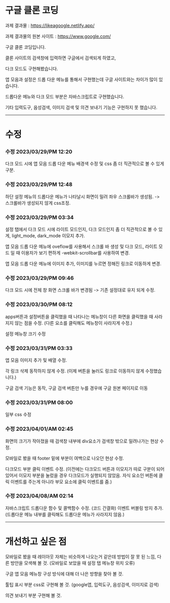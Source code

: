 # 구글 클론 코딩

과제 결과물 : https://likeagoogle.netlify.app/

과제 결과물의 원본 사이트 : https://www.google.com/

구글 클론 코딩입니다.

클론 사이트의 검색창에 입력하면 구글에서 검색되게 하였고, 

다크 모드도 구현해봤습니다.

앱 모음과 설정은 드롭 다운 메뉴를 통해서 구현했는데 구글 사이트와는 차이가 많이 있습니다.

드롭다운 메뉴와 다크 모드 부분은 자바스크립트로 구현했습니다.

기타 입력도구, 음성검색, 이미지 검색 및 의견 보내기 기능은 구현하지 못 했습니다.

***

# 수정

### 수정 2023/03/29/PM 12:20

다크 모드 시에 앱 모음 드롭 다운 메뉴 배경색 수정 및 css 좀 더 직관적으로 볼 수 있게 구분.

### 수정 2023/03/29/PM 12:48

하단 설정 메뉴의 드롭다운 메뉴가 나타날시 화면이 밀려 좌우 스크롤바가 생성됨. -> 스크롤바가 생성되지 않게 css조정.

### 수정 2023/03/29/PM 03:34

설정 탭에서 다크 모드 시에 라이트 모드인지, 다크 모드인지 좀 더 직관적으로 볼 수 있게, light_mode, dark_mode 이모지 추가.

앱 모음 드롭 다운 메뉴에 oveflow를 사용해서 스크롤 바 생성 및 다크 모드, 라이트 모드 일 때 이용자가 보기 편하게 -webkit-scrollbar를 사용하여 변경.

앱 모음 드롭 다운 메뉴에 이미지 추가, 이미지를 누르면 정해진 링크로 이동하게 변경.

### 수정 2023/03/29/PM 09:46

다크 모드 시에 전체 창 화면 스크롤 바가 변경됨 -> 기존 설정대로 유지 되게 수정.

### 수정 2023/03/30/PM 08:12

apps버튼과 설정버튼을 클릭했을 때 나타나는 메뉴창이 다른 화면을 클릭했을 때 사라지지 않는 점을 수정. (다른 요소를 클릭해도 메뉴창이 사라지게 수정.)

설정 메뉴창 크기 수정

### 수정 2023/03/31/PM 03:33

앱 모음 이미지 추가 및 배열 수정.

각 링크 삭제 동작하지 않게 수정. (이제 버튼을 눌러도 링크로 이동하지 않게 수정했습니다.)

구글 검색 기능은 동작, 구글 검색 버튼만 누를 경우에 구글 원본 페이지로 이동


### 수정 2023/03/31/PM 08:00

일부 css 수정

### 수정 2023/04/01/AM 02:45

화면의 크기가 작아졌을 때 검색창 내부에 div요소가 검색창 밖으로 밀려나가는 현상 수정.

모바일로 봤을 때 footer 밑에 부분이 여백으로 나오던 현상 수정.

다크모드 부분 클릭 이벤트 수정.
(이전에는 다크모드 버튼과 이모지가 따로 구분이 되어있어서 이모지 부분을 눌렀을 경우 다크모드가 실행되지 않았음. 자식 요소인 버튼에 클릭 이벤트를 주는게 아니라 부모 요소에 클릭 이벤트를 줌.)

### 수정 2023/04/08/AM 02:14

자바스크립트 드롭다운 함수 및 콜백함수 수정. (코드 간결화)
이벤트 버블링 방지 추가. (드롭다운 메뉴 내부를 클릭해도 드롭다운 메뉴가 사라지지 않음.)


***

# 개선하고 싶은 점

모바일로 봤을 때 레이아웃 자체는 비슷하게 나오는거 같은데 방법이 잘 못 된 느낌, 
다른 방안을 모색해 볼 것. (모바일로 보았을 때 설정 탭 메뉴창 위치 오류)

구글 앱 모음 메뉴창 구성 방식에 대해 더 나은 방향을 찾아 볼 것.

툴팁 표시 부분 css로 구현해 볼 것. (google앱, 입력도구, 음성검색, 이미지로 검색)

의견 보내기 부분 구현해 볼 것.

